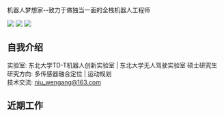 机器人梦想家--致力于做独当一面的全栈机器人工程师

[![](https://img.shields.io/badge/Bilibili-robotics%E6%B8%AF-brightgreen)](https://space.bilibili.com/356146260)
[![](https://img.shields.io/badge/CSDN%E5%8D%9A%E5%AE%A2-robotics%E6%B8%AF-brightgreen)](https://blog.csdn.net/weixin_37684239?type=blog)
![](https://visitor-badge.laobi.icu/badge?page_id=niuwengang.visitor-badge)

## 自我介绍
实验室: 东北大学TD-T机器人创新实验室 | 东北大学无人驾驶实验室 硕士研究生\
研究方向: 多传感器融合定位 | 运动规划\
技术交流: niu_wengang@163.com

## 近期工作



